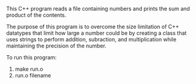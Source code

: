 
This C++ program reads a file containing numbers and prints the sum and product of the contents.

The purpose of this program is to overcome the size limitation of C++ datatypes that limit how
large a number could be by creating a class that uses strings to perform addition, subraction,
and multiplication while maintaining the precision of the number.

To run this program:
   1) make run.o
   2) run.o filename
